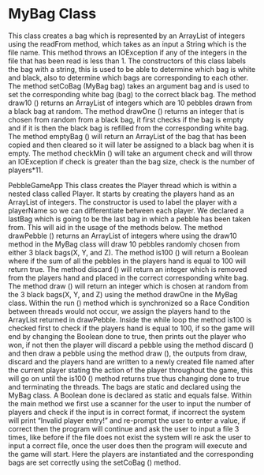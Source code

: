 # MyBag Class
This class creates a bag which is represented by an ArrayList of integers using the readFrom method, which takes as an input a String which is the file name. This method throws an IOException if any of the integers in the file that has been read is less than 1.
The constructors of this class labels the bag with a string, this is used to be able to determine which bag is white and black, also to determine which bags are corresponding to each other.
The method setCoBag (MyBag bag) takes an argument bag and is used to set the corresponding white bag (bag) to the correct black bag.
The method draw10 () returns an ArrayList of integers which are 10 pebbles drawn from a black bag at random.
The method drawOne () returns an integer that is chosen from random from a black bag, it first checks if the bag is empty and if it is then the black bag is refilled from the corresponding white bag.
The method emptyBag () will return an ArrayList of the bag that has been copied and then cleared so it will later be assigned to a black bag when it is empty.
The method checkMin () will take an argument check and will throw an IOException if check is greater than the bag size, check is the number of players*11.
 






PebbleGameApp
This class creates the Player thread which is within a nested class called Player. It starts by creating the players hand as an ArrayList of integers. The constructor is used to label the player with a playerName so we can differentiate between each player. 
We declared a lastBag which is going to be the last bag in which a pebble has been taken from. This will aid in the usage of the methods below. 
The method drawPebble () returns an ArrayList of integers where using the draw10 method in the MyBag class will draw 10 pebbles randomly chosen from either 3 black bags(X, Y, and Z).
The method is100 () will return a Boolean where if the sum of all the pebbles in the players hand is equal to 100 will return true.
The method discard () will return an integer which is removed from the players hand and placed in the correct corresponding white bag.
The method draw () will return an integer which is chosen at random from the 3 black bags(X, Y, and Z) using the method drawOne in the MyBag class. 
Within the run () method which is synchronized so a Race Condition between threads would not occur, we assign the players hand to the ArrayList returned in drawPebble. Inside the while loop the method is100 is checked first to check if the players hand is equal to 100, if so the game will end by changing the Boolean done to true, then prints out the player who won, if not then the player will discard a pebble using the method discard () and then draw a pebble using the method draw (),  the outputs from draw, discard and the players hand are written to a newly created file named after the current player stating the action of the player throughout the game, this will go on until the is100 () method returns true thus changing done to true and terminating the threads.
The bags are static and declared using the MyBag class.
A Boolean done is declared as static and equals false.
Within the main method we first use a scanner for the user to input the number of players and check if the input is in correct format, if incorrect the system will print “Invalid player entry!” and re-prompt the user to enter a value, if correct then the program will continue and ask the user to input a file 3 times, like before if the file does not exist the system will re ask the user to input a correct file, once the user does then the program will execute and the game will start. Here the players are instantiated and the corresponding bags are set correctly using the setCoBag () method.
